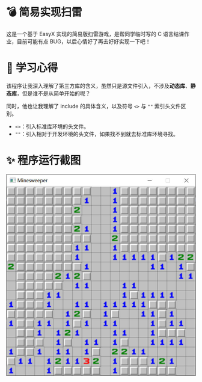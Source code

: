 # 💣 简易实现扫雷

这是一个基于 EasyX 实现的简易版扫雷游戏，是帮同学临时写的 C 语言结课作业，目前可能有点 BUG，以后心情好了再去好好实现一下吧！

# 🎏 学习心得

该程序让我深入理解了第三方库的含义，虽然只是源文件引入，不涉及**动态库**、**静态库**，但是谁不是从简单开始的呢？

同时，他也让我理解了 include 的具体含义，以及符号 `<>` 与 `""` 索引头文件区别。

- `<>`：引入标准库环境的头文件。
- `""`：引入相对于开发环境的头文件，如果找不到就去标准库环境寻找。

# ✨ 程序运行截图

![程序运行截图](./imgs/SeaEpoch_2024-05-25_19-27-14.jpg)